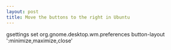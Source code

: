 ```yaml
---
layout: post
title: Move the buttons to the right in Ubuntu
---
```


gsettings set org.gnome.desktop.wm.preferences button-layout ':minimize,maximize,close'
